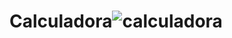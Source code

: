 # Calculadora![calculadora](https://user-images.githubusercontent.com/127224554/224167564-d5d777c5-7942-439c-84cb-e28e659add48.png)
